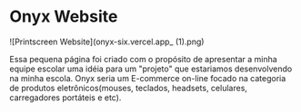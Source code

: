 # Onyx Website

![Printscreen Website](onyx-six.vercel.app_ (1).png)

Essa pequena página foi criado com o propósito de apresentar a minha equipe escolar uma idéia para um "projeto" que estariamos desenvolvendo na minha escola.
Onyx seria um E-commerce on-line focado na categoria de produtos eletrônicos(mouses, teclados, headsets, celulares, carregadores portáteis e etc).
